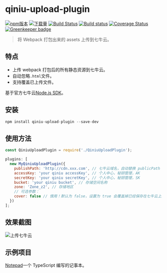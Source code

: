 # qiniu-upload-plugin

[![npm版本](https://img.shields.io/npm/v/qiniu-upload-plugin.svg)](https://www.npmjs.com/package/qiniu-upload-plugin)
[![下载量](https://img.shields.io/npm/dm/qiniu-upload-plugin.svg)](http://npm-stat.com/charts.html?package=qiniu-upload-plugin)
[![Build Status](https://travis-ci.com/yhlben/qiniu-upload-plugin.svg?branch=master)](https://travis-ci.com/yhlben/qiniu-upload-plugin)
[![Build status](https://ci.appveyor.com/api/projects/status/i72dafha6ht7bcnk/branch/master?svg=true)](https://ci.appveyor.com/project/yhlben/qiniu-upload-plugin/branch/master)
[![Coverage Status](https://coveralls.io/repos/github/yhlben/qiniu-upload-plugin/badge.svg)](https://coveralls.io/github/yhlben/qiniu-upload-plugin) [![Greenkeeper badge](https://badges.greenkeeper.io/yhlben/qiniu-upload-plugin.svg)](https://greenkeeper.io/)

> 将 Webpack 打包出来的 assets 上传到七牛云。

## 特点

- 上传 webpack 打包后的所有静态资源到七牛云。
- 自动忽略`.html`文件。
- 支持覆盖已上传文件。

基于官方七牛云[Node.js SDK](https://developer.qiniu.com/kodo/sdk/1289/nodejs)。

## 安装

```js
npm install qiniu-upload-plugin --save-dev
```

## 使用方法

```js
const QiniuUploadPlugin = require('./QiniuUploadPlugin');

plugins: [
  new MyQiniuUploadPlugin({
    publishPath: 'http://cdn.xxx.com', // 七牛云域名，自动替换 publicPath
    accessKey: 'your qiniu accessKey', // 个人中心，秘钥管理，AK
    secretKey: 'your qiniu secretKey', // 个人中心，秘钥管理，SK
    bucket: 'your qiniu bucket', // 存储空间名称
    zone: 'Zone_z2', // 存储地区
    // 可选参数：
    cover: false // 慎用！默认为 false，设置为 true 会覆盖掉已经保存在七牛云上的同名文件。
  })
];
```

## 效果截图

![上传七牛云](https://raw.githubusercontent.com/yhlben/qiniu-upload-plugin/master/screenshots/qiniu-upload.png)

## 示例项目

[Notepad](https://github.com/yhlben/notepad)一个 TypeScript 编写的记事本。
